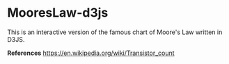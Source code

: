 # MooresLaw-d3js
This is an interactive version of the famous chart of Moore's Law written in D3JS.

**References**
https://en.wikipedia.org/wiki/Transistor_count

